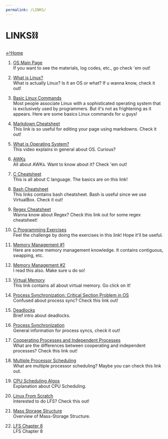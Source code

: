 ```yaml
---
permalink: /LINKS/
---
```


# LINKS⛓

[↩️Home](https://nichoje.github.io/os212/)

1. [OS Main Page](https://os.vlsm.org/)<br>
If you want to see the materials, log codes, etc., go check 'em out!

2. [What is Linux?](https://www.linux.com/what-is-linux/)<br>
What is actually Linux? Is it an OS or what? If u wanna know, check it out!

3. [Basic Linux Commands](https://www.hostinger.com/tutorials/linux-commands)<br>
Most people associate Linux with a sophisticated operating system that is 
exclusively used by programmers. But it's not as frightening as it appears.
Here are some basics Linux commands for u guys!

4. [Markdown Cheatsheet](https://github.com/adam-p/markdown-here/wiki/Markdown-Cheatsheet)<br>
This link is so useful for editing your page using markdowns. Check it out!

5. [What is Operating System?](https://www.youtube.com/watch?v=pVzRTmdd9j0)<br>
This video explains in general about OS. Curious?

6. [AWKs](https://www.gnu.org/software/gawk/manual/gawk.html)<br>
All about AWKs. Want to know about it? Check 'em out!

7. [C Cheatsheet](https://www.codewithharry.com/blogpost/c-cheatsheet)<br>
This is all about C language. The basics are on this link!

8. [Bash Cheatsheet](https://devhints.io/bash)<br>
This links contains bash cheatsheet. Bash is useful since we use VirtualBox. Check it out!

9. [Regex Cheatsheet](https://www.rexegg.com/regex-quickstart.html)<br>
Wanna know about Regex? Check this link out for some regex cheatsheet!

10. [C Programming Exercises](https://www.w3resource.com/c-programming-exercises/)<br>
Feel the challenge by doing the exercises in this link! Hope it'll be useful.

11. [Memory Management #1](https://www.guru99.com/os-memory-management.html)<br>
Here are some memory management knowledge. It contains contiguous, swapping, etc.

12. [Memory Management #2](https://www.tutorialspoint.com/operating_system/os_memory_management.htm)<br>
I read this also. Make sure u do so!

13. [Virtual Memory](https://www.tutorialspoint.com/operating_system/os_virtual_memory.htm)<br>
This link contains all about virtual memory. Go click on it!

14. [Process Synchronization: Critical Section Problem in OS](https://www.guru99.com/process-synchronization.html)<br>
Confused about process sync? Check this link out!

15. [Deadlocks](https://www.geeksforgeeks.org/introduction-of-deadlock-in-operating-system/)<br>
Brief intro about deadlocks.

16. [Process Synchronization](https://www.studytonight.com/operating-system/process-synchronization)<br>
General information for process syncs, check it out!

17. [Cooperating Processes and Independent Processes](https://bitsofcomputer.blogspot.com/2016/01/cooperatingprocess.html)<br>
What are the differences between cooperating and independent processes? Check this link out!

18. [Multiple Processor Scheduling](https://www.easyexamnotes.com/p/multiple-processor-scheduling.html)<br>
What are multiple processor scheduling? Maybe you can check this link out.

19. [CPU Scheduling Algos](https://www.guru99.com/cpu-scheduling-algorithms.html)<br>
Explanation about CPU Scheduling.

20. [Linux From Scratch](https://lfs.mirror.fileplanet.com/lfs/view/11.0/)<br>
Interested to do LFS? Check this out!

21. [Mass Storage Structure](https://www.cs.uic.edu/~jbell/CourseNotes/OperatingSystems/10_MassStorage.html)<br>
Overview of Mass-Storage Structure.

22. [LFS Chapter 8](https://www.linuxfromscratch.org/lfs/view/11.0/chapter08/introduction.html)<br>
LFS Chapter 8
